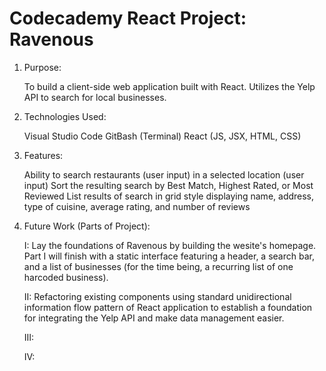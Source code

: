 # Codecademy React Project: Ravenous

1) Purpose:

    To build a client-side web application built with React. Utilizes the Yelp API to search for local businesses.


2) Technologies Used:

    Visual Studio Code
    GitBash (Terminal)
    React (JS, JSX, HTML, CSS)


3) Features:

    Ability to search restaurants (user input) in a selected location (user input)
    Sort the resulting search by Best Match, Highest Rated, or Most Reviewed
    List results of search in grid style displaying name, address, type of cuisine, average rating, and number of reviews


4) Future Work (Parts of Project):

    I:      Lay the foundations of Ravenous by building the wesite's homepage. Part I will finish with a static interface featuring a header, a search bar, and a list of businesses (for the time being, a recurring list of one harcoded business).

    II:     Refactoring existing components using standard unidirectional information flow pattern of React application to establish a foundation for integrating the Yelp API and make data management easier.

    III:    

    IV:     
